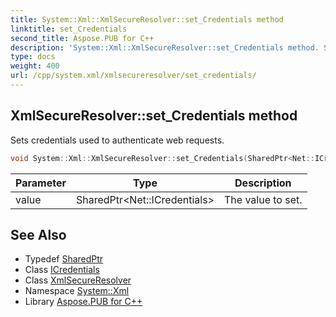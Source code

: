 ```yaml
---
title: System::Xml::XmlSecureResolver::set_Credentials method
linktitle: set_Credentials
second_title: Aspose.PUB for C++
description: 'System::Xml::XmlSecureResolver::set_Credentials method. Sets credentials used to authenticate web requests in C++.'
type: docs
weight: 400
url: /cpp/system.xml/xmlsecureresolver/set_credentials/
---
```

## XmlSecureResolver::set_Credentials method


Sets credentials used to authenticate web requests.

```cpp
void System::Xml::XmlSecureResolver::set_Credentials(SharedPtr<Net::ICredentials> value) override
```


| Parameter | Type | Description |
| --- | --- | --- |
| value | SharedPtr\<Net::ICredentials\> | The value to set. |

## See Also

* Typedef [SharedPtr](../../../system/sharedptr/)
* Class [ICredentials](../../../system.net/icredentials/)
* Class [XmlSecureResolver](../)
* Namespace [System::Xml](../../)
* Library [Aspose.PUB for C++](../../../)
